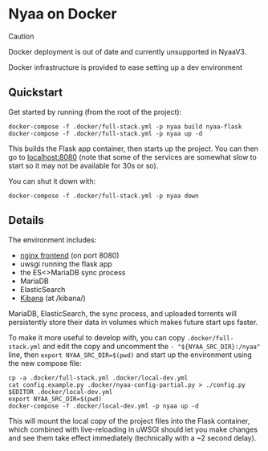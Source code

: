 # Nyaa on Docker
> [!CAUTION]
> Docker deployment is out of date and currently unsupported in NyaaV3.

Docker infrastructure is provided to ease setting up a dev environment

## Quickstart

Get started by running (from the root of the project):

	docker-compose -f .docker/full-stack.yml -p nyaa build nyaa-flask
	docker-compose -f .docker/full-stack.yml -p nyaa up -d

This builds the Flask app container, then starts up the project. You can then go
to [localhost:8080](http://localhost:8080/) (note that some of the
services are somewhat slow to start so it may not be available for 30s or so).

You can shut it down with:

	docker-compose -f .docker/full-stack.yml -p nyaa down

## Details

The environment includes:
  - [nginx frontend](http://localhost:8080/) (on port 8080)
  - uwsgi running the flask app
  - the ES<>MariaDB sync process
  - MariaDB
  - ElasticSearch
  - [Kibana](http://localhost:8080/kibana/) (at /kibana/)

MariaDB, ElasticSearch, the sync process, and uploaded torrents will
persistently store their data in volumes which makes future start ups faster.

To make it more useful to develop with, you can copy `.docker/full-stack.yml` and
edit the copy and uncomment the `- "${NYAA_SRC_DIR}:/nyaa"` line, then
`export NYAA_SRC_DIR=$(pwd)` and start up the environment using the new compose
file:

	cp -a .docker/full-stack.yml .docker/local-dev.yml
	cat config.example.py .docker/nyaa-config-partial.py > ./config.py
	$EDITOR .docker/local-dev.yml
	export NYAA_SRC_DIR=$(pwd)
	docker-compose -f .docker/local-dev.yml -p nyaa up -d

This will mount the local copy of the project files into the Flask container,
which combined with live-reloading in uWSGI should let you make changes and see
them take effect immediately (technically with a ~2 second delay).
